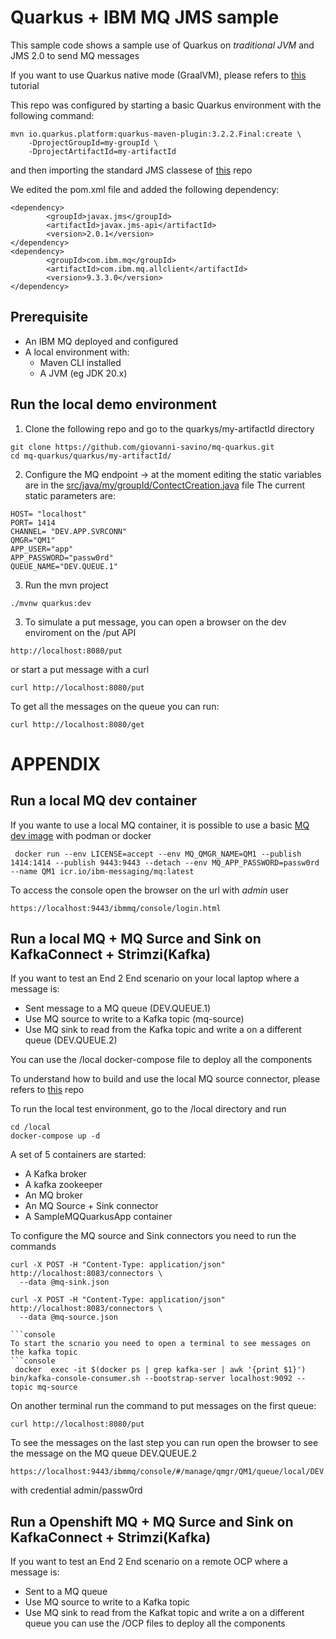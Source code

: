 # Quarkus + IBM MQ JMS sample
This sample code shows a sample use of Quarkus on *traditional JVM* and JMS 2.0 to send MQ messages

If you want to use Quarkus native mode (GraalVM), please refers to [this](https://github.com/ibm-messaging/mq-dev-patterns/tree/master/amqp-qpid) tutorial

This repo was configured by starting a basic Quarkus environment with the following command:
```console
mvn io.quarkus.platform:quarkus-maven-plugin:3.2.2.Final:create \
    -DprojectGroupId=my-groupId \
    -DprojectArtifactId=my-artifactId
```
and then importing the standard JMS classese of [this](https://github.com/ibm-messaging/mq-dev-patterns/tree/master/JMS) repo

We edited the pom.xml file and added the following dependency:
```console
<dependency>
        <groupId>javax.jms</groupId>
        <artifactId>javax.jms-api</artifactId>
        <version>2.0.1</version>
</dependency>
<dependency>
        <groupId>com.ibm.mq</groupId>
        <artifactId>com.ibm.mq.allclient</artifactId>
        <version>9.3.3.0</version>
</dependency>
```

## Prerequisite
* An IBM MQ deployed and configured
* A local environment with:
  * Maven CLI installed
  * A JVM (eg JDK 20.x)

## Run the local demo environment

1. Clone the following repo and go to the quarkys/my-artifactId directory
```console
git clone https://github.com/giovanni-savino/mq-quarkus.git
cd mq-quarkus/quarkus/my-artifactId/
```
2. Configure the MQ endpoint -> at the moment editing the static variables are in the [src/java/my/groupId/ContectCreation.java](quarkus/my-artifactId/src/main/java/my/groupId/ContexCreation.java) file
The current static parameters are:
```console
HOST= "localhost"
PORT= 1414
CHANNEL= "DEV.APP.SVRCONN"
QMGR="QM1"
APP_USER="app"
APP_PASSWORD="passw0rd"
QUEUE_NAME="DEV.QUEUE.1"
```
3. Run the mvn project
```console
./mvnw quarkus:dev
```

3. To simulate a put message, you can open a browser on the dev enviroment on the /put API

```console
http://localhost:8080/put
```
or start a put message with a curl
```console
curl http://localhost:8080/put
```

To get all the messages on the queue you can run:
```console
curl http://localhost:8080/get
```

# APPENDIX

## Run a local MQ dev container 
If you wante to use a local MQ container, it is possible to use a basic [MQ dev image](https://developer.ibm.com/tutorials/mq-connect-app-queue-manager-containers/) with podman or docker
```console
 docker run --env LICENSE=accept --env MQ_QMGR_NAME=QM1 --publish 1414:1414 --publish 9443:9443 --detach --env MQ_APP_PASSWORD=passw0rd --name QM1 icr.io/ibm-messaging/mq:latest
```
To access the console open the browser on the url with *admin* user
```console
https://localhost:9443/ibmmq/console/login.html
```

## Run a local MQ + MQ Surce and Sink on KafkaConnect + Strimzi(Kafka)
If you want to test an End 2 End scenario on your local laptop where a message is:
* Sent message to a MQ queue (DEV.QUEUE.1)
* Use MQ source to write to a Kafka topic (mq-source)
* Use MQ sink to read from the Kafka topic and write a on a different queue (DEV.QUEUE.2) 

You can use the /local docker-compose file to deploy all the components

To understand how to build and use the local MQ source connector, please refers to [this](https://github.com/ibm-messaging/kafka-connect-mq-source/blob/master/UsingMQwithKafkaConnect.md) repo

To run the local test environment, go to the /local directory and run 
```console
cd /local
docker-compose up -d
```
A set of 5 containers are started:
* A Kafka broker
* A kafka zookeeper
* An MQ broker
* An MQ Source + Sink connector
* A SampleMQQuarkusApp container

To configure the MQ source and Sink connectors you need to run the commands
```console
curl -X POST -H "Content-Type: application/json" http://localhost:8083/connectors \
  --data @mq-sink.json

curl -X POST -H "Content-Type: application/json" http://localhost:8083/connectors \
  --data @mq-source.json

```console
To start the scnario you need to open a terminal to see messages on the kafka topic 
```console
 docker  exec -it $(docker ps | grep kafka-ser | awk '{print $1}') bin/kafka-console-consumer.sh --bootstrap-server localhost:9092 --topic mq-source
```

On another terminal run the command to put messages on the first queue:
```console
curl http://localhost:8080/put
```
To see the messages on the last step you can run open the browser to see the message on the MQ queue DEV.QUEUE.2

```console
https://localhost:9443/ibmmq/console/#/manage/qmgr/QM1/queue/local/DEV.QUEUE.2/view
```
with credential admin/passw0rd

## Run a Openshift MQ + MQ Surce and Sink on KafkaConnect + Strimzi(Kafka)
If you want to test an End 2 End scenario on a remote OCP where a message is:
* Sent to a MQ queue
* Use MQ source to write to a Kafka topic
* Use MQ sink to read from the Kafkat topic and write a on a different queue you can use the /OCP files to deploy all the components